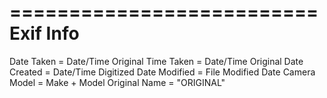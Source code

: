 ==========================
	Exif Info
==========================

Date Taken = Date/Time Original
Time Taken = Date/Time Original
Date Created = Date/Time Digitized
Date Modified = File Modified Date
Camera Model = Make + Model
Original Name = "ORIGINAL"